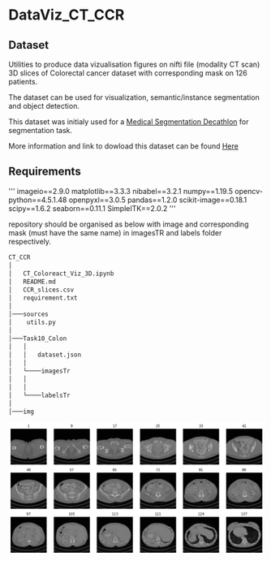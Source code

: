 # DataViz_CT_CCR


## Dataset

Utilities to produce data vizualisation figures on nifti file (modality CT scan) 3D slices of Colorectal cancer dataset with corresponding mask on
126 patients.

The dataset can be used for visualization, semantic/instance segmentation and object detection.


This dataset was initialy used for a [Medical Segmentation Decathlon](http://medicaldecathlon.com/#organisers) for segmentation task.

More information and link to dowload this dataset can be found [Here](https://drive.google.com/drive/folders/1HqEgzS8BV2c7xYNrZdEAnrHk7osJJ--2)


## Requirements

'''
imageio==2.9.0
matplotlib==3.3.3
nibabel==3.2.1
numpy==1.19.5
opencv-python==4.5.1.48
openpyxl==3.0.5
pandas==1.2.0
scikit-image==0.18.1
scipy==1.6.2
seaborn==0.11.1
SimpleITK==2.0.2
'''


repository should be organised as below with image and corresponding mask (must have the same name) in imagesTR and labels folder respectively.

```
CT_CCR
│
│   CT_Coloreact_Viz_3D.ipynb
│   README.md
│   CCR_slices.csv
│   requirement.txt
│
│───sources
│    utils.py
│
│───Task10_Colon
│   │
│   │   dataset.json
│   │
│   └────imagesTr
│   │
│   │
│   └────labelsTr
│
│───img

```


![alt text](https://github.com/hbiom/DataViz_CT_CCR//blob/main/img/plot_image.png?raw=true)
